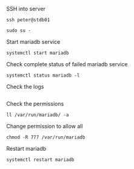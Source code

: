 SSH into server

```
ssh peter@stdb01
```

```
sudo su -
```

Start mariadb service

```
systemctl start mariadb
```

Check complete status of failed mariadb service

```
systemctl status mariadb -l
```


Check the logs

```cat /var/log/mariadb/mariadb.log
``` 
Check the permissions

```
ll /var/run/mariadb/ -a
```

Change permission to allow all

```
chmod -R 777 /var/run/mariadb
```

Restart mariadb

```
systemctl restart mariadb
```